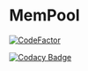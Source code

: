 # MemPool

[![CodeFactor](https://www.codefactor.io/repository/github/khubaibumer/mempool/badge)](https://www.codefactor.io/repository/github/khubaibumer/mempool)

[![Codacy Badge](https://app.codacy.com/project/badge/Grade/107c58bed4ae4ac588f57060402f5c1f)](https://www.codacy.com/gh/khubaibumer/MemPool/dashboard?utm_source=github.com&amp;utm_medium=referral&amp;utm_content=khubaibumer/MemPool&amp;utm_campaign=Badge_Grade)
